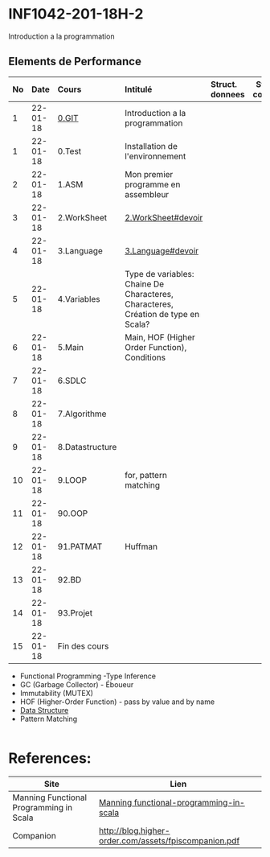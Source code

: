 # INF1042-201-18H-2

Introduction a la programmation

## Elements de Performance

|No| Date   | Cours               | Intitulé                                |  Struct. donnees       | Struct. controle  |
|--|--------|:--------------------|:----------------------------------------|:-----------------------|------------------| 
| 1|22-01-18|[0.GIT](0.GIT)       | Introduction a la programmation         |                        |                  |
| 1|22-01-18|  0.Test             | Installation de l'environnement                      | | |
| 2|22-01-18|  1.ASM              | Mon premier programme en assembleur                  | | |
| 3|22-01-18|  2.WorkSheet        | [2.WorkSheet#devoir](2.WorkSheet#devoir)             | | |
| 4|22-01-18|  3.Language         | [3.Language#devoir](3.Language#devoir)               | | |
| 5|22-01-18|  4.Variables        | Type de variables: Chaine De Characteres, Characteres, Création de type en Scala? | | |
| 6|22-01-18|  5.Main             | Main, HOF (Higher Order Function), Conditions                                     | | |
| 7|22-01-18|  6.SDLC             |                                                      | | |
| 8|22-01-18|  7.Algorithme       |                                                      | | |
| 9|22-01-18|  8.Datastructure    |                                                      | | |
|10|22-01-18|  9.LOOP             | for, pattern matching                                | | |
|11|22-01-18| 90.OOP              |                                                      | | |
|12|22-01-18| 91.PATMAT           | Huffman                                              | | |
|13|22-01-18| 92.BD               |                                                      | | |
|14|22-01-18| 93.Projet           |                                                      | | |
|15|22-01-18| Fin des cours       |                                                      | | |


- Functional Programming
-Type Inference
- GC (Garbage Collector) - Éboueur
- Immutability (MUTEX)
- HOF (Higher-Order Function) - pass by value and by name
- [Data Structure](https://twitter.github.io/scala_school/collections.html)
- Pattern Matching

```
```

# References:

|Site| Lien                                    |
|--------------------------------|--------|
|Manning Functional Programming in Scala   |[Manning functional-programming-in-scala](https://www.manning.com/books/functional-programming-in-scala)|
|Companion                       |http://blog.higher-order.com/assets/fpiscompanion.pdf|
